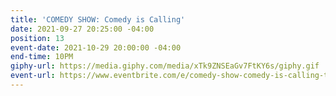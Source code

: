 ```yaml
---
title: 'COMEDY SHOW: Comedy is Calling'
date: 2021-09-27 20:25:00 -04:00
position: 13
event-date: 2021-10-29 20:00:00 -04:00
end-time: 10PM
giphy-url: https://media.giphy.com/media/xTk9ZNSEaGv7FtKY6s/giphy.gif
event-url: https://www.eventbrite.com/e/comedy-show-comedy-is-calling-tickets-180070294097
---
```


